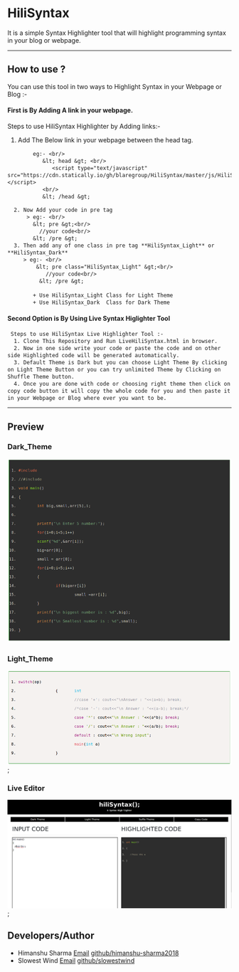 # HiliSyntax
It is a simple Syntax Highlighter tool that will highlight programming syntax in your blog or webpage.

---

## How to use ?
 You can use this tool in two ways to Highlight Syntax in your Webpage or Blog :-
 
####  First is By Adding A link in your webpage.
 Steps to use HiliSyntax Highlighter by Adding links:-
 
 1. Add The Below link in your webpage between the head tag.
    
 <script type="text/javascript" src="https://cdn.statically.io/gh/blaregroup/HiliSyntax/master/js/HiliSyntax_Link.js"></script>
    
```        
        eg:- <br/>
           &lt; head &gt; <br/>
              <script type="text/javascript" src="https://cdn.statically.io/gh/blaregroup/HiliSyntax/master/js/HiliSyntax_Link.js"></script>
           <br/>
           &lt; /head &gt;
 ```
      2. Now Add your code in pre tag
          > eg:- <br/>
            &lt; pre &gt;<br/>
              //your code<br/>
            &lt; /pre &gt;
      3. Then add any of one class in pre tag **HiliSyntax_Light** or **HiliSyntax_Dark**
         > eg:- <br/>
             &lt; pre class="HiliSyntax_Light" &gt;<br/>
                //your code<br/>
              &lt; /pre &gt;
       
            + Use HiliSyntax_Light Class for Light Theme 
            + Use HiliSyntax_Dark  Class for Dark Theme
        
#### Second Option is By Using Live Syntax Higlighter Tool 
     Steps to use HiliSyntax Live Highlighter Tool :-
      1. Clone This Repository and Run LiveHiliSyntax.html in browser.
      2. Now in one side write your code or paste the code and on other side Highlighted code will be generated automatically.
      3. Default Theme is Dark but you can choose Light Theme By clicking on Light Theme Button or you can try unlimited Theme by Clicking on Shuffle Theme button.
      4. Once you are done with code or choosing right theme then click on copy code button it will copy the whole code for you and then paste it in your Webpage or Blog where ever you want to be. 
      
---           
## Preview
 
  ### Dark_Theme
    
 ![Dark Theme](img/DarkTheme.png "Dark Theme")
  
  ### Light_Theme
 ![Light Theme](img/LightTheme.png "Light Theme");
 
  ### Live Editor
  
  ![Live Editor](img/LiveDemo.png "Live Demo ");
  
  
## Developers/Author
- Himanshu Sharma [Email](himanshusharma2972@gmail.com)   [github/himanshu-sharma2018](https://github.com/himanshu-sharma2018)
- Slowest Wind  [Email](slowestwind@gmail.com)   [github/slowestwind](https://github.com/slowestwind)
